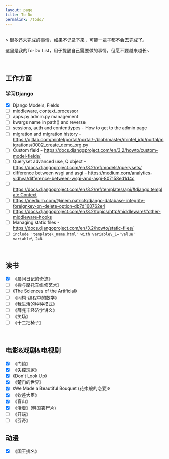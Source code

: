 ```yaml
---
layout: page
title: To-Do
permalink: /todo/
---
```

<br>
> 很多还未完成的事情，如果不记录下来，可能一辈子都不会去完成了。  
  
这里是我的To-Do List，用于提醒自己需要做的事情，但愿不要越来越长~  

<br>

## 工作方面


### 学习Django  
- [x] Django Models, Fields
- [ ] middleware, context_processor
- [ ] apps.py admin.py management
- [ ] kwargs name in path() and reverse
- [ ] sessions, auth and contenttypes - How to get to the admin page
- [ ] migration and migration history - <https://gitlab.com/mintel/portal/portal/-/blob/master/mintel_idp/portal/migrations/0002_create_demo_org.py>
- [ ] Custom field - <https://docs.djangoproject.com/en/3.2/howto/custom-model-fields/>
- [ ] Queryset advanced use, Q object - <https://docs.djangoproject.com/en/3.2/ref/models/querysets/>
- [ ] difference between wsgi and asgi - <https://medium.com/analytics-vidhya/difference-between-wsgi-and-asgi-807158ed1d4c>
- [ ] <https://docs.djangoproject.com/en/3.2/ref/templates/api/#django.template.Context>
- [ ] <https://medium.com/@inem.patrick/django-database-integrity-foreignkey-on-delete-option-db7d160762e4>
- [ ] <https://docs.djangoproject.com/en/3.2/topics/http/middleware/#other-middleware-hooks>
- [ ] Managing static files - <https://docs.djangoproject.com/en/3.2/howto/static-files/>
- [ ] `include 'template\_name.html' with variable\_1='value' variable\_2=8`

<br>

## 读书
- [x] 《晨间日记的奇迹》
- [ ] 《禅与摩托车维修艺术》
- [ ] 《The Sciences of the Artificial》
- [ ] 《同构-编程中的数学》
- [ ] 《我生活的种种模式》
- [ ] 《薛兆丰经济学讲义》
- [ ] 《笑场》
- [ ] 《十二把椅子》
  
<br>

## 电影&戏剧&电视剧
- [x] 《门锁》
- [x] 《失控玩家》
- [x] 《Don't Look Up》
- [x] 《楚门的世界》
- [x] 《We Made a Beautiful Bouquet (花束般的恋爱)》
- [x] 《钦差大臣》
- [x] 《盲山》
- [x] 《活着》(韩国丧尸片)
- [ ] 《开端》
- [ ] 《芬奇》

## 动漫
- [x] 《国王排名》